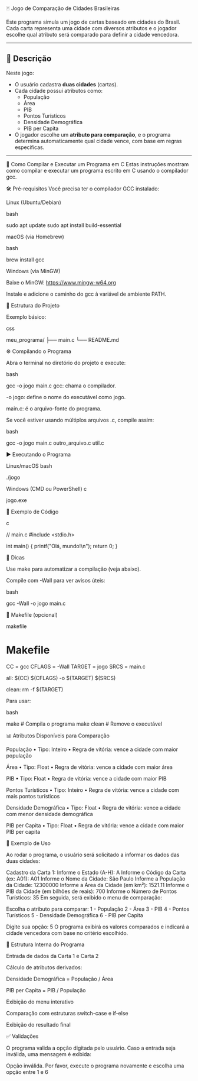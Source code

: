🃏 Jogo de Comparação de Cidades Brasileiras

Este programa simula um jogo de cartas baseado em cidades do Brasil.  
Cada carta representa uma cidade com diversos atributos e o jogador escolhe qual atributo será comparado para definir a cidade vencedora.

---

## 📌 Descrição

Neste jogo:

- O usuário cadastra **duas cidades** (cartas).
- Cada cidade possui atributos como:
  - População
  - Área
  - PIB
  - Pontos Turísticos
  - Densidade Demográfica
  - PIB per Capita
- O jogador escolhe um **atributo para comparação**, e o programa determina automaticamente qual cidade vence, com base em regras específicas.

---

🚀 Como Compilar e Executar um Programa em C
Estas instruções mostram como compilar e executar um programa escrito em C usando o compilador gcc.

🛠️ Pré-requisitos
Você precisa ter o compilador GCC instalado:

Linux (Ubuntu/Debian)

bash

sudo apt update
sudo apt install build-essential

macOS (via Homebrew)

bash

brew install gcc

Windows (via MinGW)

Baixe o MinGW: https://www.mingw-w64.org

Instale e adicione o caminho do gcc à variável de ambiente PATH.

📁 Estrutura do Projeto

Exemplo básico:

css

meu_programa/
├── main.c
└── README.md

⚙️ Compilando o Programa

Abra o terminal no diretório do projeto e execute:

bash

gcc -o jogo main.c
gcc: chama o compilador.

-o jogo: define o nome do executável como jogo.

main.c: é o arquivo-fonte do programa.

Se você estiver usando múltiplos arquivos .c, compile assim:

bash

gcc -o jogo main.c outro_arquivo.c util.c

▶️ Executando o Programa

Linux/macOS
bash

./jogo

Windows (CMD ou PowerShell)
c

jogo.exe

🧪 Exemplo de Código

c

// main.c
#include <stdio.h>

int main() {
    printf("Olá, mundo!\n");
    return 0;
}

📝 Dicas

Use make para automatizar a compilação (veja abaixo).

Compile com -Wall para ver avisos úteis:

bash

gcc -Wall -o jogo main.c

🔧 Makefile (opcional)

makefile

# Makefile
CC = gcc
CFLAGS = -Wall
TARGET = jogo
SRCS = main.c

all:
	$(CC) $(CFLAGS) -o $(TARGET) $(SRCS)

clean:
	rm -f $(TARGET)
 
Para usar:

bash

make      # Compila o programa
make clean  # Remove o executável

📊 Atributos Disponíveis para Comparação

População
• Tipo: Inteiro
• Regra de vitória: vence a cidade com maior população

Área
• Tipo: Float
• Regra de vitória: vence a cidade com maior área

PIB
• Tipo: Float
• Regra de vitória: vence a cidade com maior PIB

Pontos Turísticos
• Tipo: Inteiro
• Regra de vitória: vence a cidade com mais pontos turísticos

Densidade Demográfica
• Tipo: Float
• Regra de vitória: vence a cidade com menor densidade demográfica

PIB per Capita
• Tipo: Float
• Regra de vitória: vence a cidade com maior PIB per capita

🧪 Exemplo de Uso

Ao rodar o programa, o usuário será solicitado a informar os dados das duas cidades:

Cadastro da Carta 1:
Informe o Estado (A-H): A
Informe o Código da Carta (ex: A01): A01
Informe o Nome da Cidade: São Paulo
Informe a População da Cidade: 12300000
Informe a Área da Cidade (em km²): 1521.11
Informe o PIB da Cidade (em bilhões de reais): 700
Informe o Número de Pontos Turísticos: 35
Em seguida, será exibido o menu de comparação:

Escolha o atributo para comparar:
1 - População
2 - Área
3 - PIB
4 - Pontos Turísticos
5 - Densidade Demográfica
6 - PIB per Capita

Digite sua opção: 5
O programa exibirá os valores comparados e indicará a cidade vencedora com base no critério escolhido.

🧱 Estrutura Interna do Programa

Entrada de dados da Carta 1 e Carta 2

Cálculo de atributos derivados:

Densidade Demográfica = População / Área

PIB per Capita = PIB / População

Exibição do menu interativo

Comparação com estruturas switch-case e if-else

Exibição do resultado final

✅ Validações

O programa valida a opção digitada pelo usuário.
Caso a entrada seja inválida, uma mensagem é exibida:

Opção inválida. Por favor, execute o programa novamente e escolha uma opção entre 1 e 6
